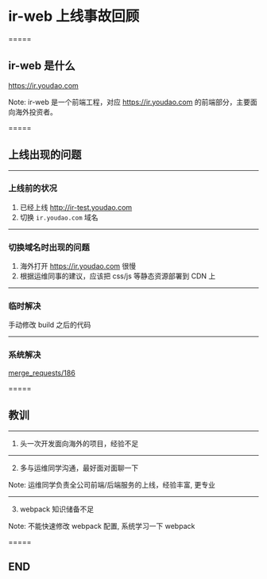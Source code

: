 # ir-web 上线事故回顾

=====

## ir-web 是什么

https://ir.youdao.com

Note: ir-web 是一个前端工程，对应 https://ir.youdao.com 的前端部分，主要面向海外投资者。

=====

## 上线出现的问题

---

### 上线前的状况

1. 已经上线 http://ir-test.youdao.com
1. 切换 `ir.youdao.com` 域名

---

### 切换域名时出现的问题

1. 海外打开 https://ir.youdao.com 很慢
1. 根据运维同事的建议，应该把 css/js 等静态资源部署到 CDN 上

---

### 临时解决

手动修改 build 之后的代码

---

### 系统解决

[merge_requests/186](https://gitlab.corp.youdao.com/zhiyun/IR/ir-web/merge_requests/186/diffs)

=====

## 教训

---

1. 头一次开发面向海外的项目，经验不足

---

2. 多与运维同学沟通，最好面对面聊一下

Note: 运维同学负责全公司前端/后端服务的上线，经验丰富, 更专业

---

3. webpack 知识储备不足

Note: 不能快速修改 webpack 配置, 系统学习一下 webpack

=====

## END
